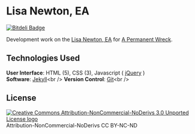 # Lisa Newton, EA

[![Bitdeli Badge](https://d2weczhvl823v0.cloudfront.net/chrisopedia/eanewton/trend.png)](https://bitdeli.com/free "Bitdeli Badge")

Development work on the [Lisa Newton, EA]("http://eanewton.com/") for [A Permanent Wreck]("http://wrck.me/").

## Technologies Used
**User Interface**: HTML (5), CSS (3), Javascript ( [jQuery]("http://jquery.com/") )<br />
**Software**: [Jekyll]("http://jekyllrb.com/")<br />
**Version Control**: [Git]("http://git-scm.com")<br />

## License
[![Creative Commons Attribution-NonCommercial-NoDerivs 3.0 Unported License logo](http://i.creativecommons.org/l/by-nc-nd/3.0/80x15.png "Creative Commons Attribution-NonCommercial-NoDerivs 3.0 Unported License")](license.md)<br />
Attribution-NonCommercial-NoDerivs CC BY-NC-ND
